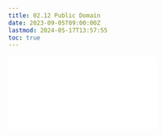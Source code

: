 ```yaml
---
title: 02.12 Public Domain
date: 2023-09-05T09:00:00Z
lastmod: 2024-05-17T13:57:55
toc: true
---
```


![Link to included file content](../../../../copyright/public-domain.md)
